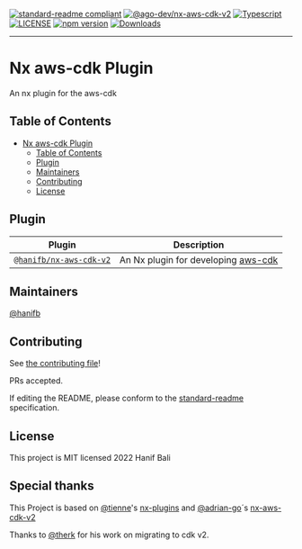 [![standard-readme compliant](https://img.shields.io/badge/standard--readme-OK-green.svg?style=flat-square)](https://github.com/RichardLitt/standard-readme)
[![@ago-dev/nx-aws-cdk-v2](https://img.shields.io/badge/%40adrian--goe-nx--aws--cdk-green)](https://github.com/adrian-goe/nx-aws-cdk-v2/tree/main/packages/aws-cdk-v2)
[![Typescript](https://badgen.net/badge/icon/typescript?icon=typescript&label)](https://www.typescriptlang.org/)
[![LICENSE](https://img.shields.io/npm/l/@ago-dev/nx-aws-cdk-v2.svg)](https://www.npmjs.com/package/@ago-dev/nx-aws-cdk-v2)
[![npm version](https://img.shields.io/npm/v/@ago-dev/nx-aws-cdk-v2.svg)](https://www.npmjs.com/package/@ago-dev/nx-aws-cdk-v2)
[![Downloads](https://img.shields.io/npm/dm/@ago-dev/nx-aws-cdk-v2.svg)](https://www.npmjs.com/package/@ago-dev/nx-aws-cdk-v2)

<hr>

# Nx aws-cdk Plugin

An nx plugin for the aws-cdk

## Table of Contents

- [Nx aws-cdk Plugin](#nx-aws-cdk-plugin)
  - [Table of Contents](#table-of-contents)
  - [Plugin](#plugin)
  - [Maintainers](#maintainers)
  - [Contributing](#contributing)
  - [License](#license)

## Plugin

| Plugin                                                      | Description                                                                                   |
| ----------------------------------------------------------- | --------------------------------------------------------------------------------------------- |
| [`@hanifb/nx-aws-cdk-v2`](./packages/aws-cdk-v2/README.md) | An Nx plugin for developing [aws-cdk](https://docs.aws.amazon.com/cdk/latest/guide/home.html) |

## Maintainers

[@hanifb](https://github.com/Hanifb)

## Contributing

See [the contributing file](CONTRIBUTING.md)!

PRs accepted.

If editing the README, please conform to the [standard-readme](https://github.com/RichardLitt/standard-readme) specification.

## License

This project is MIT licensed 2022 Hanif Bali

## Special thanks

This Project is based on [@tienne](https://github.com/tienne)'s
[nx-plugins](https://github.com/codebrewlab/nx-plugins) and [@adrian-go](https://github.com/adrian-goe)´s [nx-aws-cdk-v2](https://github.com/adrian-goe/nx-aws-cdk-v2)

Thanks to [@therk](https://github.com/therk) for his work on migrating to cdk v2.

